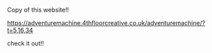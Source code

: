 Copy of this website!!

https://adventuremachine.4thfloorcreative.co.uk/adventuremachine/?t=5,16,34

check it out!!

